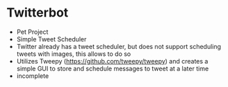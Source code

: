 # Twitterbot
* Pet Project
* Simple Tweet Scheduler
* Twitter already has a tweet scheduler, but does not support scheduling tweets with images, this allows to do so
* Utilizes Tweepy (https://github.com/tweepy/tweepy) and creates a simple GUI to store and schedule messages to tweet at a later time
* incomplete
